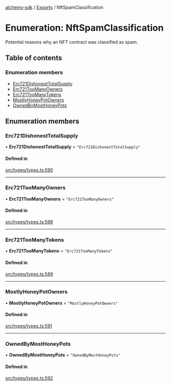 [alchemy-sdk](../README.md) / [Exports](../modules.md) / NftSpamClassification

# Enumeration: NftSpamClassification

Potential reasons why an NFT contract was classified as spam.

## Table of contents

### Enumeration members

- [Erc721DishonestTotalSupply](NftSpamClassification.md#erc721dishonesttotalsupply)
- [Erc721TooManyOwners](NftSpamClassification.md#erc721toomanyowners)
- [Erc721TooManyTokens](NftSpamClassification.md#erc721toomanytokens)
- [MostlyHoneyPotOwners](NftSpamClassification.md#mostlyhoneypotowners)
- [OwnedByMostHoneyPots](NftSpamClassification.md#ownedbymosthoneypots)

## Enumeration members

### Erc721DishonestTotalSupply

• **Erc721DishonestTotalSupply** = `"Erc721DishonestTotalSupply"`

#### Defined in

[src/types/types.ts:590](https://github.com/alchemyplatform/alchemy-sdk-js/blob/80b6e91/src/types/types.ts#L590)

___

### Erc721TooManyOwners

• **Erc721TooManyOwners** = `"Erc721TooManyOwners"`

#### Defined in

[src/types/types.ts:588](https://github.com/alchemyplatform/alchemy-sdk-js/blob/80b6e91/src/types/types.ts#L588)

___

### Erc721TooManyTokens

• **Erc721TooManyTokens** = `"Erc721TooManyTokens"`

#### Defined in

[src/types/types.ts:589](https://github.com/alchemyplatform/alchemy-sdk-js/blob/80b6e91/src/types/types.ts#L589)

___

### MostlyHoneyPotOwners

• **MostlyHoneyPotOwners** = `"MostlyHoneyPotOwners"`

#### Defined in

[src/types/types.ts:591](https://github.com/alchemyplatform/alchemy-sdk-js/blob/80b6e91/src/types/types.ts#L591)

___

### OwnedByMostHoneyPots

• **OwnedByMostHoneyPots** = `"OwnedByMostHoneyPots"`

#### Defined in

[src/types/types.ts:592](https://github.com/alchemyplatform/alchemy-sdk-js/blob/80b6e91/src/types/types.ts#L592)
